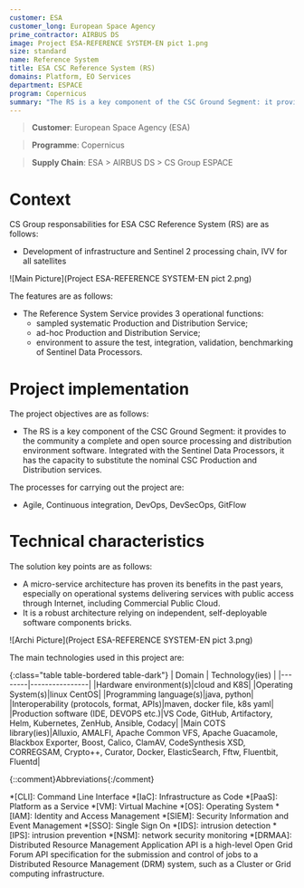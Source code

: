 ```yaml
---
customer: ESA
customer_long: European Space Agency
prime_contractor: AIRBUS DS
image: Project ESA-REFERENCE SYSTEM-EN pict 1.png
size: standard
name: Reference System
title: ESA CSC Reference System (RS)
domains: Platform, EO Services
department: ESPACE
program: Copernicus
summary: "The RS is a key component of the CSC Ground Segment: it provides to the community a complete and open source processing and distribution environment software. Integrated with the Sentinel Data Processors, it has the capacity to substitute the nominal CSC Production and Distribution services."
---
```


> __Customer__\: European Space Agency (ESA)

> __Programme__\: Copernicus

> __Supply Chain__\: ESA > AIRBUS DS >  CS Group ESPACE


# Context


CS Group responsabilities for ESA CSC Reference System (RS) are as follows:
* Development of infrastructure and Sentinel 2 processing chain, IVV for all satellites

![Main Picture](Project ESA-REFERENCE SYSTEM-EN pict 2.png)

The features are as follows:
* The Reference System Service provides 3 operational functions:
	* sampled systematic Production and Distribution Service;
	* ad-hoc Production and Distribution Service;
	* environment to assure the test, integration, validation, benchmarking of Sentinel Data Processors.

# Project implementation

The project objectives are as follows:
* The RS is a key component of the CSC Ground Segment: it provides to the community a complete and open source processing and distribution environment software. Integrated with the Sentinel Data Processors, it has the capacity to substitute the nominal CSC Production and Distribution services.

The processes for carrying out the project are:
* Agile, Continuous integration, DevOps, DevSecOps, GitFlow

# Technical characteristics

The solution key points are as follows:
* A micro-service architecture has proven its benefits in the past years, especially on operational systems delivering services with public access through Internet, including Commercial Public Cloud.
* It is a robust architecture relying on independent, self-deployable software components bricks.

![Archi Picture](Project ESA-REFERENCE SYSTEM-EN pict 3.png)

The main technologies used in this project are:

{:class="table table-bordered table-dark"}
| Domain | Technology(ies) |
|--------|----------------|
|Hardware environment(s)|cloud and K8S|
|Operating System(s)|linux CentOS|
|Programming language(s)|java, python|
|Interoperability (protocols, format, APIs)|maven, docker file, k8s yaml|
|Production software (IDE, DEVOPS etc.)|VS Code, GitHub, Artifactory, Helm, Kubernetes, ZenHub, Ansible, Codacy|
|Main COTS library(ies)|Alluxio, AMALFI, Apache Common VFS, Apache Guacamole, Blackbox Exporter, Boost, Calico, ClamAV, CodeSynthesis XSD, CORREGSAM, Crypto++, Curator, Docker, ElasticSearch, Fftw, Fluentbit, Fluentd|



{::comment}Abbreviations{:/comment}

*[CLI]: Command Line Interface
*[IaC]: Infrastructure as Code
*[PaaS]: Platform as a Service
*[VM]: Virtual Machine
*[OS]: Operating System
*[IAM]: Identity and Access Management
*[SIEM]: Security Information and Event Management
*[SSO]: Single Sign On
*[IDS]: intrusion detection
*[IPS]: intrusion prevention
*[NSM]: network security monitoring
*[DRMAA]: Distributed Resource Management Application API is a high-level Open Grid Forum API specification for the submission and control of jobs to a Distributed Resource Management (DRM) system, such as a Cluster or Grid computing infrastructure.
